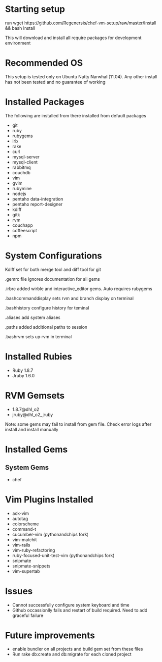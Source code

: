 Starting setup
==============

run wget https://github.com/Regenersis/chef-vm-setup/raw/master/Install && bash Install

This will download and install all require packages for development environment

Recommended OS
==============

This setup is tested only on Ubuntu Natty Narwhal (11.04). Any other install has not been tested and no guarantee of working

Installed Packages
==================

The following are installed from there installed from default packages

- git
- ruby
- rubygems
- irb
- rake
- curl
- mysql-server
- mysql-client
- rabbitmq
- couchdb
- vim
- gvim
- rubymine
- nodejs
- pentaho data-integration
- pentaho report-designer
- kdiff
- gitk
- rvm
- couchapp
- coffeescript
- npm


System Configurations
=====================

Kdiff set for both merge tool and diff tool for git

.gemrc file ignores documentation for all gems

.irbrc added wirble and interactive_editor gems. Auto requires rubygems

.bashcommanddisplay sets rvm and branch display on terminal

.bashhistory configure history for teminal

.aliases add system aliases

.paths added additional paths to session

.bashrvm sets up rvm in terminal

Installed Rubies
================

- Ruby 1.8.7
- Jruby 1.6.0

RVM Gemsets
===========

- 1.8.7@dhl_o2
- jruby@dhl_o2_jruby

Note: some gems may fail to install from gem file. Check error logs after install and install manually

Installed Gems
==============

System Gems
-----------

- chef


Vim Plugins Installed
=====================

- ack-vim
- autotag
- colorscheme
- command-t
- cucumber-vim (pythonandchips fork)
- vim-matchit
- vim-rails
- vim-ruby-refactoring
- ruby-focused-unit-test-vim (pythonandchips fork)
- snipmate
- snipmate-snippets
- vim-supertab

Issues
======

- Cannot successfully configure system keyboard and time
- Github occassionlly fails and restart of build required. Need to add graceful failure

Future improvements
===================

- enable bundler on all projects and build gem set from these files
- Run rake db:create and db:migrate for each cloned project
